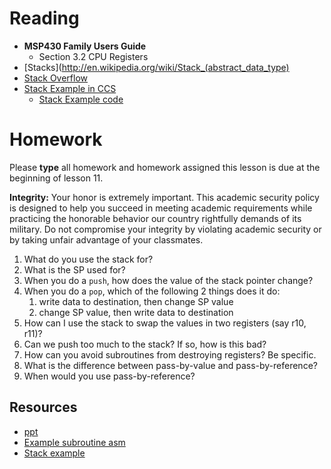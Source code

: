 # Reading

- **MSP430 Family Users Guide**
    - Section 3.2 CPU Registers
- [Stacks](http://en.wikipedia.org/wiki/Stack_(abstract_data_type)  
- [Stack Overflow](http://en.wikipedia.org/wiki/Stack_overflow)
- [Stack Example in CCS](Lesson10_Stack_Example_in_CCS.pptx)
    - [Stack Example code](Lesson10_Stack_Example.asm)

# Homework

Please **type** all homework and homework assigned this lesson is due at the
beginning of lesson 11.

**Integrity:** Your honor is extremely important.  This academic security policy is designed to help you succeed in meeting academic requirements while practicing the honorable behavior our country rightfully demands of its military.  Do not compromise your integrity by violating academic security or by taking unfair advantage of your classmates.

1. What do you use the stack for?
1. What is the SP used for?
1. When you do a `push`, how does the value of the stack pointer change?
1. When you do a `pop`, which of the following 2 things does it do:
    1. write data to destination, then change SP value
    1. change SP value, then write data to destination
1. How can I use the stack to swap the values in two registers (say r10, r11)?
1. Can we push too much to the stack? If so, how is this bad?
1. How can you avoid subroutines from destroying registers? Be specific.
1. What is the difference between pass-by-value and pass-by-reference?
1. When would you use pass-by-reference?

## Resources

- [ppt](Lsn9-10.pptx)
- [Example subroutine asm](ex_subroutine.asm)
- [Stack example](stack_example.asm)

